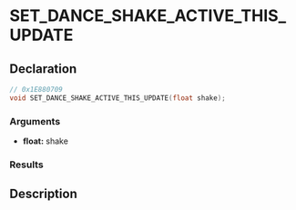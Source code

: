 # SET_DANCE_SHAKE_ACTIVE_THIS_UPDATE

## Declaration
```cpp
// 0x1E880709
void SET_DANCE_SHAKE_ACTIVE_THIS_UPDATE(float shake);
```

### Arguments
- **float:** shake

### Results

## Description
